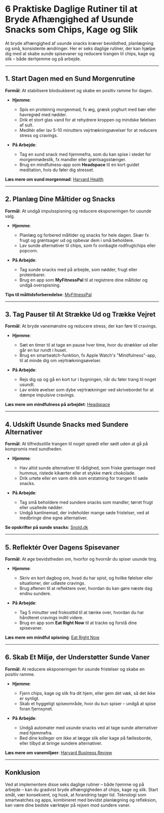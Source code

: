 # 6 Praktiske Daglige Rutiner til at Bryde Afhængighed af Usunde Snacks som Chips, Kage og Slik

At bryde afhængighed af usunde snacks kræver bevidsthed, planlægning og små, konsistente ændringer. Her er seks daglige rutiner, der kan hjælpe dig med at skabe sunde spisevaner og reducere trangen til chips, kage og slik – både derhjemme og på arbejde.

---

## 1. Start Dagen med en Sund Morgenrutine

**Formål**: At stabilisere blodsukkeret og skabe en positiv ramme for dagen.

- **Hjemme**:
  - Spis en proteinrig morgenmad, fx æg, græsk yoghurt med bær eller havregrød med nødder.
  - Drik et stort glas vand for at rehydrere kroppen og mindske følelsen af sult.
  - Meditér eller lav 5-10 minutters vejrtrækningsøvelser for at reducere stress og cravings.

- **På Arbejde**:
  - Tag en sund snack med hjemmefra, som du kan spise i stedet for morgenmødeslik, fx mandler eller grøntsagsstænger.
  - Brug en mindfulness-app som **Headspace** til en kort guidet meditation, hvis du føler dig stresset.

**Læs mere om sund morgenmad**: [Harvard Health](https://www.health.harvard.edu/)

---

## 2. Planlæg Dine Måltider og Snacks

**Formål**: At undgå impulsspisning og reducere eksponeringen for usunde valg.

- **Hjemme**:
  - Planlæg og forbered måltider og snacks for hele dagen. Skær fx frugt og grøntsager ud og opbevar dem i små beholdere.
  - Lav sunde alternativer til chips, som fx ovnbagte rodfrugtchips eller popcorn.

- **På Arbejde**:
  - Tag sunde snacks med på arbejde, som nødder, frugt eller proteinbarer.
  - Brug en app som **MyFitnessPal** til at registrere dine måltider og undgå overspisning.

**Tips til måltidsforberedelse**: [MyFitnessPal](https://www.myfitnesspal.com/)

---

## 3. Tag Pauser til At Strække Ud og Trække Vejret

**Formål**: At bryde vanemønstre og reducere stress, der kan føre til cravings.

- **Hjemme**:
  - Sæt en timer til at tage en pause hver time, hvor du strækker ud eller går en tur rundt i huset.
  - Brug en smartwatch-funktion, fx Apple Watch's "Mindfulness"-app, til at minde dig om vejrtrækningsøvelser.

- **På Arbejde**:
  - Rejs dig op og gå en kort tur i bygningen, når du føler trang til noget usundt.
  - Lav enkle øvelser som dybe vejrtrækninger ved skrivebordet for at dæmpe impulsive cravings.

**Læs mere om mindfulness på arbejdet**: [Headspace](https://www.headspace.com/)

---

## 4. Udskift Usunde Snacks med Sundere Alternativer

**Formål**: At tilfredsstille trangen til noget sprødt eller sødt uden at gå på kompromis med sundheden.

- **Hjemme**:
  - Hav altid sunde alternativer til rådighed, som friske grøntsager med hummus, ristede kikærter eller et stykke mørk chokolade.
  - Drik urtete eller en varm drik som erstatning for trangen til søde snacks.

- **På Arbejde**:
  - Tag små beholdere med sundere snacks som mandler, tørret frugt eller usaltede nødder.
  - Undgå kantinemad, der indeholder mange søde fristelser, ved at medbringe dine egne alternativer.

**Se opskrifter på sunde snacks**: [Snold.dk](https://snold.dk/)

---

## 5. Reflektér Over Dagens Spisevaner

**Formål**: At øge bevidstheden om, hvorfor og hvornår du spiser usunde ting.

- **Hjemme**:
  - Skriv en kort dagbog om, hvad du har spist, og hvilke følelser eller situationer, der udløste cravings.
  - Brug aftenen til at reflektere over, hvordan du kan gøre næste dag endnu sundere.

- **På Arbejde**:
  - Tag 5 minutter ved frokosttid til at tænke over, hvordan du har håndteret cravings indtil videre.
  - Brug en app som **Eat Right Now** til at tracke og forstå dine spisevaner.

**Læs mere om mindful spisning**: [Eat Right Now](https://www.eatrightnow.com/)

---

## 6. Skab Et Miljø, der Understøtter Sunde Vaner

**Formål**: At reducere eksponeringen for usunde fristelser og skabe en positiv ramme.

- **Hjemme**:
  - Fjern chips, kage og slik fra dit hjem, eller gem det væk, så det ikke er synligt.
  - Skab et hyggeligt spiseområde, hvor du kun spiser – undgå at spise foran fjernsynet.

- **På Arbejde**:
  - Undgå automater med usunde snacks ved at tage sunde alternativer med hjemmefra.
  - Bed dine kolleger om ikke at lægge slik eller kage på fællesborde, eller tilbyd at bringe sundere alternativer.

**Læs mere om vanemiljøer**: [Harvard Business Review](https://hbr.org/)

---

## Konklusion

Ved at implementere disse seks daglige rutiner – både hjemme og på arbejde – kan du gradvist bryde afhængigheden af chips, kage og slik. Start småt, vær konsekvent, og husk, at forandring tager tid. Teknologi som smartwatches og apps, kombineret med bevidst planlægning og refleksion, kan være dine bedste værktøjer på rejsen mod sundere vaner.
